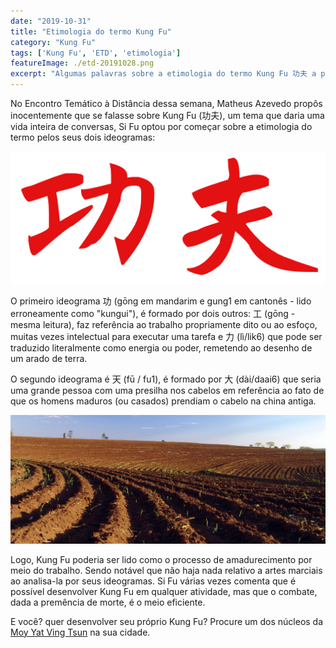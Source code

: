 ```yaml
---
date: "2019-10-31"
title: "Etimologia do termo Kung Fu"
category: "Kung Fu"
tags: ['Kung Fu', 'ETD', 'etimologia']
featureImage: ./etd-20191028.png
excerpt: "Algumas palavras sobre a etimologia do termo Kung Fu 功夫 a partir do ETD em 2019-10-28"
---
```


No Encontro Temático à Distância dessa semana, Matheus Azevedo propôs inocentemente que se falasse sobre Kung Fu (功夫), um tema que daria uma vida inteira de conversas, Si Fu optou por começar sobre a etimologia do termo pelos seus dois ideogramas:

![Kung Fu - 功夫](./kungfu.png)

O primeiro ideograma 功 (gōng em mandarim e gung1 em cantonês - lido erroneamente como "kungui"), é formado por dois outros: 工 (gōng - mesma leitura),  faz referência ao trabalho propriamente dito ou ao esfoço, muitas vezes intelectual para executar uma tarefa e 力 (lì/lik6) que pode ser traduzido literalmente como energia ou poder, remetendo ao desenho de um arado de terra.

O segundo ideograma é 天 (fū / fu1), é formado por 大 (dài/daai6) que seria uma grande pessoa com uma presilha nos cabelos em referência ao fato de que os homens maduros (ou casados) prendiam o cabelo na china antiga.

![Terra arada para plantio, município de Avaré, São Paulo, Brasil | Autor: José Reynaldo da Fonseca|Licença= self2,GFDL,cc-by-2.5 ](./Arado01.JPG)

Logo, Kung Fu poderia ser lido como o processo de amadurecimento por meio do trabalho. Sendo notável que não haja nada relativo a artes marciais ao analisa-la por seus ideogramas. Si Fu várias vezes comenta que é possível desenvolver Kung Fu em qualquer atividade, mas que o combate, dada a premência de morte, é o meio eficiente.

E você? quer desenvolver seu próprio Kung Fu? Procure um dos núcleos da [Moy Yat Ving Tsun](http://www.myvt-rio.org/) na sua cidade. 
